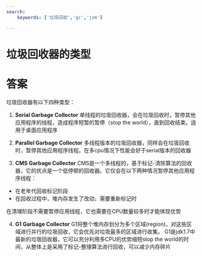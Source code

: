 ```yaml
---
search:
    keywords: ['垃圾回收','gc','jvm']

---
```



# 垃圾回收器的类型

# 答案
垃圾回收器有以下四种类型：

1. **Serial Garbage Collector**
单线程的垃圾回收器，会在垃圾回收时，暂停其他应用程序的线程，造成程序短暂的暂停（stop the world），直到回收结束。适用于桌面应用程序

2. **Parallel Garbage Collector**
多线程版本的垃圾回收器，同样会在垃圾回收时，暂停其他应用程序线程。在多cpu情况下性能会好于serial版本的回收器

3. **CMS Garbage Collector**
CMS是一个多线程的，基于标记-清除算法的回收器，它的优点是一个低停顿的回收器。它仅会在以下两种情况暂停其他应用程序线程：

 * 在老年代回收标记阶段
 * 在回收过程中，堆内存发生了改动，需要重新标记时
 
 在清理阶段不需要暂停应用线程，它也需要在CPU数量较多时才能体现优势

4. **G1 Garbage Collector**
G1将整个堆内存划分为多个区域(region)，对这些区域进行并行的垃圾回收，它会优先对垃圾最多的区域进行收集。
G1是jdk1.7中最新的垃圾回收器，它可以充分利用多CPU的优势缩短stop the world的时间，从整体上是采用了标记-整理算法进行回收，可以减少内存碎片
